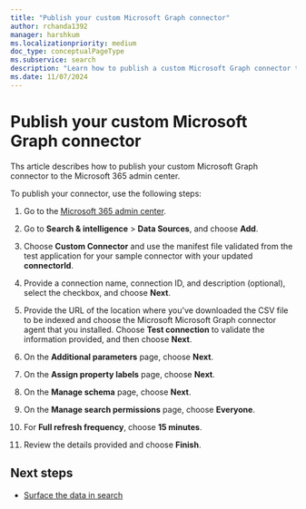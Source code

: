 ```yaml
---
title: "Publish your custom Microsoft Graph connector"
author: rchanda1392
manager: harshkum
ms.localizationpriority: medium
doc_type: conceptualPageType
ms.subservice: search
description: "Learn how to publish a custom Microsoft Graph connector to the Microsoft 365 admin center."
ms.date: 11/07/2024
---
```


# Publish your custom Microsoft Graph connector

Ths article describes how to publish your custom Microsoft Graph connector to the Microsoft 365 admin center. 

To publish your connector, use the following steps:

1. Go to the [Microsoft 365 admin center](https://admin.microsoft.com/).

2. Go to **Search & intelligence** > **Data Sources**, and choose **Add**.

3. Choose **Custom Connector** and use the manifest file validated from the test application for your sample connector with your updated **connectorId**.

4. Provide a connection name, connection ID, and description (optional), select the checkbox, and choose **Next**.

5. Provide the URL of the location where you've downloaded the CSV file to be indexed and choose the Microsoft Microsoft Graph connector agent that you installed. Choose **Test connection** to validate the information provided, and then choose **Next**.

6. On the **Additional parameters** page, choose **Next**.

7. On the **Assign property labels** page, choose **Next**.

8. On the **Manage schema** page, choose **Next**.

9. On the **Manage search permissions** page, choose **Everyone**.

10. For **Full refresh frequency**, choose **15 minutes**.

11. Review the details provided and choose **Finish**.

## Next steps

* [Surface the data in search](/graph/custom-connector-sdk-sample-search)
